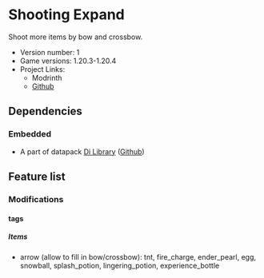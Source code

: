 # Shooting Expand

Shoot more items by bow and crossbow.

- Version number: 1
- Game versions: 1.20.3-1.20.4
- Project Links:
  - Modrinth
  - [Github](https://github.com/Minecrafthyr/Arrow-Expand)

## Dependencies

### Embedded

- A part of datapack [Di Library](https://modrinth.com/datapack/dilib) ([Github](https://github.com/Minecrafthyr/Di-Library))

## Feature list

### Modifications

#### tags

##### Items

- arrow (allow to fill in bow/crossbow): tnt, fire_charge, ender_pearl, egg, snowball, splash_potion, lingering_potion, experience_bottle
